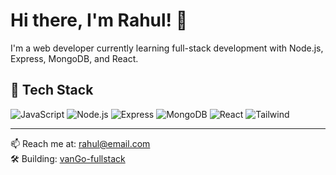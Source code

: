 # Hi there, I'm Rahul! 👋

I'm a web developer currently learning full-stack development with Node.js, Express, MongoDB, and React.

## 🔧 Tech Stack
![JavaScript](https://img.shields.io/badge/-JavaScript-black?style=flat-square&logo=javascript)
![Node.js](https://img.shields.io/badge/-Node.js-black?style=flat-square&logo=node.js)
![Express](https://img.shields.io/badge/-Express.js-black?style=flat-square&logo=express)
![MongoDB](https://img.shields.io/badge/-MongoDB-black?style=flat-square&logo=mongodb)
![React](https://img.shields.io/badge/-React-black?style=flat-square&logo=react)
![Tailwind](https://img.shields.io/badge/-Tailwind_CSS-black?style=flat-square&logo=tailwind-css)

---

📫 Reach me at: rahul@email.com  
🛠️ Building: [vanGo-fullstack](https://github.com/16111026/vanGo-fullstack)
